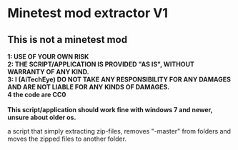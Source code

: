 # Minetest mod extractor V1<br>
## This is not a minetest mod<br>
**1: USE OF YOUR OWN RISK**<br>
**2: THE SCRIPT/APPLICATION IS PROVIDED "AS IS", WITHOUT WARRANTY OF ANY KIND.**<br>
**3: I (AiTechEye) DO NOT TAKE ANY RESPONSIBILITY FOR ANY DAMAGES AND ARE NOT LIABLE FOR ANY KINDS OF DAMAGES.**<br>
**4 the code are CC0**<br>
<br>
**This script/application should work fine with windows 7 and newer, unsure about older os.**<br>

a script that simply extracting zip-files, removes "-master" from folders and moves the zipped files to another folder.

